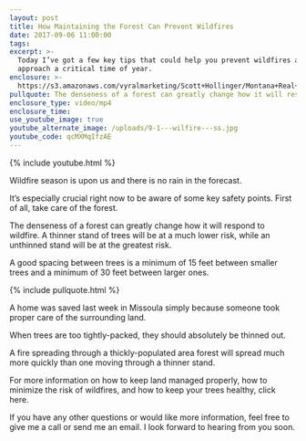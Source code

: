 ```yaml
---
layout: post
title: How Maintaining the Forest Can Prevent Wildfires
date: 2017-09-06 11:00:00
tags:
excerpt: >-
  Today I’ve got a few key tips that could help you prevent wildfires as we
  approach a critical time of year.
enclosure: >-
  https://s3.amazonaws.com/vyralmarketing/Scott+Hollinger/Montana+Real+Estate+%257C+The+Hollinger+Team-+Wildfire+season+is+coming.mp4
pullquote: The denseness of a forest can greatly change how it will respond to wildfire.
enclosure_type: video/mp4
enclosure_time:
use_youtube_image: true
youtube_alternate_image: /uploads/9-1---wilfire---ss.jpg
youtube_code: qcMXMqIfzAE
---
```



{% include youtube.html %}

Wildfire season is upon us and there is no rain in the forecast.

It’s especially crucial right now to be aware of some key safety points. First of all, take care of the forest.

The denseness of a forest can greatly change how it will respond to wildfire. A thinner stand of trees will be at a much lower risk, while an unthinned stand will be at the greatest risk.

A good spacing between trees is a minimum of 15 feet between smaller trees and a minimum of 30 feet between larger ones.

{% include pullquote.html %}

A home was saved last week in Missoula simply because someone took proper care of the surrounding land.

When trees are too tightly-packed, they should absolutely be thinned out.

A fire spreading through a thickly-populated area forest will spread much more quickly than one moving through a thinner stand.

For more information on how to keep land managed properly, how to minimize the risk of wildfires, and how to keep your trees healthy, click here.

If you have any other questions or would like more information, feel free to give me a call or send me an email. I look forward to hearing from you soon.
<br>